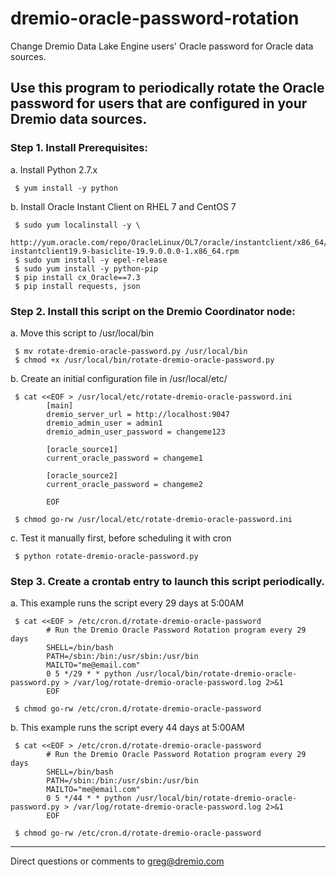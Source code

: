 # dremio-oracle-password-rotation

Change Dremio Data Lake Engine users' Oracle password for Oracle data sources. 

## Use this program to periodically rotate the Oracle password for users that are configured in your Dremio data sources.

### Step 1. Install Prerequisites:

a. Install Python 2.7.x

     $ yum install -y python

b. Install Oracle Instant Client on RHEL 7 and CentOS 7

     $ sudo yum localinstall -y \
                 http://yum.oracle.com/repo/OracleLinux/OL7/oracle/instantclient/x86_64/getPackage/oracle-instantclient19.9-basiclite-19.9.0.0.0-1.x86_64.rpm
     $ sudo yum install -y epel-release
     $ sudo yum install -y python-pip
     $ pip install cx_Oracle==7.3
     $ pip install requests, json

### Step 2. Install this script on the Dremio Coordinator node:

a. Move this script to /usr/local/bin

     $ mv rotate-dremio-oracle-password.py /usr/local/bin
     $ chmod +x /usr/local/bin/rotate-dremio-oracle-password.py

b. Create an initial configuration file in /usr/local/etc/
       
     $ cat <<EOF > /usr/local/etc/rotate-dremio-oracle-password.ini
            [main]
            dremio_server_url = http://localhost:9047
            dremio_admin_user = admin1
            dremio_admin_user_password = changeme123

            [oracle_source1]
            current_oracle_password = changeme1

            [oracle_source2]
            current_oracle_password = changeme2

            EOF

     $ chmod go-rw /usr/local/etc/rotate-dremio-oracle-password.ini

c. Test it manually first, before scheduling it with cron

     $ python rotate-dremio-oracle-password.py

### Step 3. Create a crontab entry to launch this script periodically.

a. This example runs the script every 29 days at 5:00AM

     $ cat <<EOF > /etc/cron.d/rotate-dremio-oracle-password
            # Run the Dremio Oracle Password Rotation program every 29 days
            SHELL=/bin/bash
            PATH=/sbin:/bin:/usr/sbin:/usr/bin
            MAILTO="me@email.com"
            0 5 */29 * * python /usr/local/bin/rotate-dremio-oracle-password.py > /var/log/rotate-dremio-oracle-password.log 2>&1
            EOF

     $ chmod go-rw /etc/cron.d/rotate-dremio-oracle-password

b. This example runs the script every 44 days at 5:00AM

     $ cat <<EOF > /etc/cron.d/rotate-dremio-oracle-password
            # Run the Dremio Oracle Password Rotation program every 29 days
            SHELL=/bin/bash
            PATH=/sbin:/bin:/usr/sbin:/usr/bin
            MAILTO="me@email.com"
            0 5 */44 * * python /usr/local/bin/rotate-dremio-oracle-password.py > /var/log/rotate-dremio-oracle-password.log 2>&1
            EOF

     $ chmod go-rw /etc/cron.d/rotate-dremio-oracle-password

---

Direct questions or comments to greg@dremio.com

